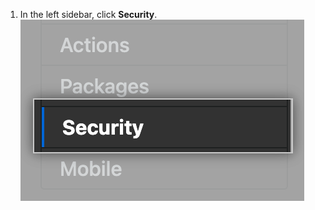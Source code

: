 1. In the left sidebar, click **Security**.
![Security sidebar](/assets/images/enterprise/3.2/management-console/sidebar-security.png)
